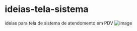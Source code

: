 # ideias-tela-sistema
ideias para tela de sistema de atendomento em PDV
![image](https://github.com/Cavalcantiexpresso/ideias-tela-sistema/assets/98571732/cb173d35-2963-48aa-b0b9-9adf61be95e8)
